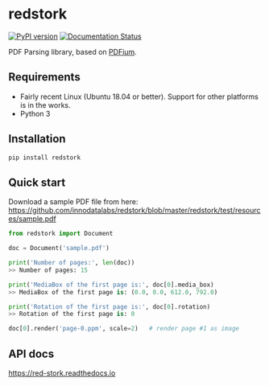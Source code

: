 # redstork
[![PyPI version](https://badge.fury.io/py/redstork.svg)](https://badge.fury.io/py/redstork)
[![Documentation Status](https://readthedocs.org/projects/red-stork/badge/?version=latest)](https://red-stork.readthedocs.io/en/latest/?badge=latest)

PDF Parsing library, based on [PDFium](https://pdfium.googlesource.com/pdfium/).

## Requirements

* Fairly recent Linux (Ubuntu 18.04 or better). Support for other platforms is in the works.
* Python 3

## Installation
```bash
pip install redstork
```

## Quick start

Download a sample PDF file from here: https://github.com/innodatalabs/redstork/blob/master/redstork/test/resources/sample.pdf

```python
from redstork import Document

doc = Document('sample.pdf')

print('Number of pages:', len(doc))
>> Number of pages: 15

print('MediaBox of the first page is:', doc[0].media_box)
>> MediaBox of the first page is: (0.0, 0.0, 612.0, 792.0)

print('Rotation of the first page is:', doc[0].rotation)
>> Rotation of the first page is: 0

doc[0].render('page-0.ppm', scale=2)   # render page #1 as image
```

## API docs

https://red-stork.readthedocs.io
